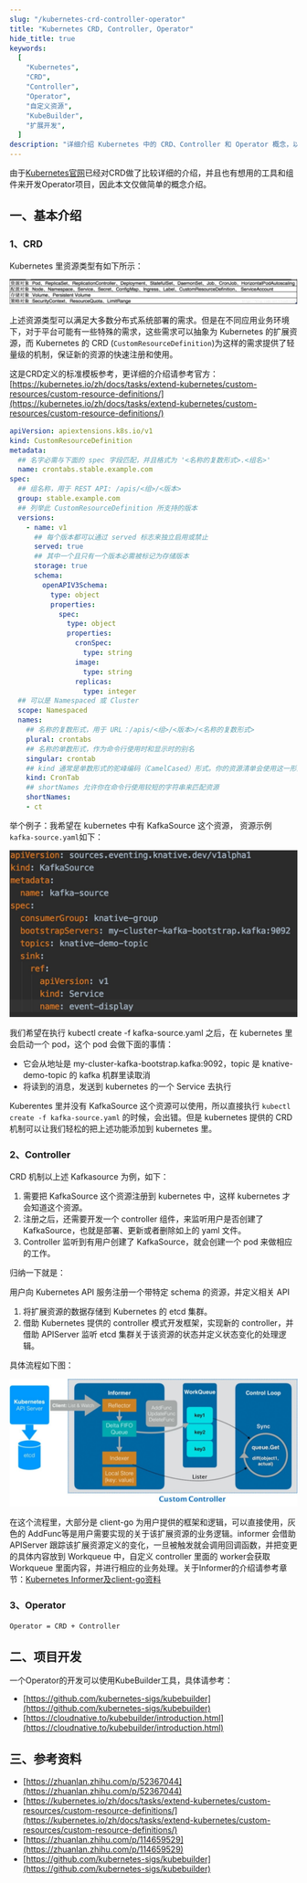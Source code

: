 ```yaml
---
slug: "/kubernetes-crd-controller-operator"
title: "Kubernetes CRD, Controller, Operator"
hide_title: true
keywords:
  [
    "Kubernetes",
    "CRD",
    "Controller",
    "Operator",
    "自定义资源",
    "KubeBuilder",
    "扩展开发",
  ]
description: "详细介绍 Kubernetes 中的 CRD、Controller 和 Operator 概念，以及如何使用 KubeBuilder 开发自定义资源控制器"
---
```


由于[Kubernetes官网](https://kubernetes.io/zh/docs/tasks/extend-kubernetes/custom-resources/custom-resource-definitions/)已经对CRD做了比较详细的介绍，并且也有想用的工具和组件来开发Operator项目，因此本文仅做简单的概念介绍。

## 一、基本介绍

### 1、CRD

Kubernetes 里资源类型有如下所示：

![](/attachments/v2-f101bda2e95f9943abccc5439b915934_1440w.jpg)

上述资源类型可以满足大多数分布式系统部署的需求。但是在不同应用业务环境下，对于平台可能有一些特殊的需求，这些需求可以抽象为 Kubernetes 的扩展资源，而 Kubernetes 的 CRD (`CustomResourceDefinition`)为这样的需求提供了轻量级的机制，保证新的资源的快速注册和使用。

这是CRD定义的标准模板参考，更详细的介绍请参考官方：[https://kubernetes.io/zh/docs/tasks/extend-kubernetes/custom-resources/custom-resource-definitions/](https://kubernetes.io/zh/docs/tasks/extend-kubernetes/custom-resources/custom-resource-definitions/)

```yaml
apiVersion: apiextensions.k8s.io/v1
kind: CustomResourceDefinition
metadata:
  ## 名字必需与下面的 spec 字段匹配，并且格式为 '<名称的复数形式>.<组名>'
  name: crontabs.stable.example.com
spec:
  ## 组名称，用于 REST API: /apis/<组>/<版本>
  group: stable.example.com
  ## 列举此 CustomResourceDefinition 所支持的版本
  versions:
    - name: v1
      ## 每个版本都可以通过 served 标志来独立启用或禁止
      served: true
      ## 其中一个且只有一个版本必需被标记为存储版本
      storage: true
      schema:
        openAPIV3Schema:
          type: object
          properties:
            spec:
              type: object
              properties:
                cronSpec:
                  type: string
                image:
                  type: string
                replicas:
                  type: integer
  ## 可以是 Namespaced 或 Cluster
  scope: Namespaced
  names:
    ## 名称的复数形式，用于 URL：/apis/<组>/<版本>/<名称的复数形式>
    plural: crontabs
    ## 名称的单数形式，作为命令行使用时和显示时的别名
    singular: crontab
    ## kind 通常是单数形式的驼峰编码（CamelCased）形式。你的资源清单会使用这一形式。
    kind: CronTab
    ## shortNames 允许你在命令行使用较短的字符串来匹配资源
    shortNames:
    - ct
```

举个例子：我希望在 kubernetes 中有 KafkaSource 这个资源， 资源示例 `kafka-source.yaml`如下：

![](/attachments/v2-2ab4149b2fd650f8f26d327fa1e42b9d_1440w.jpg)

我们希望在执行 kubectl create -f kafka-source.yaml 之后，在 kubernetes 里会启动一个 pod，这个 pod 会做下面的事情：

*   它会从地址是 my-cluster-kafka-bootstrap.kafka:9092，topic 是 knative- demo-topic 的 kafka 机群里读取消
*   将读到的消息，发送到 kubernetes 的一个 Service 去执行

Kuberentes 里并没有 KafkaSource 这个资源可以使用，所以直接执行 `kubectl create -f kafka-source.yaml` 的时候，会出错。但是 kubernetes 提供的 CRD 机制可以让我们轻松的把上述功能添加到 kubernetes 里。

### 2、Controller

CRD 机制以上述 Kafkasource 为例，如下：

1.  需要把 KafkaSource 这个资源注册到 kubernetes 中，这样 kubernetes 才会知道这个资源。
2.  注册之后，还需要开发一个 controller 组件，来监听用户是否创建了 KafkaSource，也就是部署、更新或者删除如上的 yaml 文件。
3.  Controller 监听到有用户创建了 KafkaSource，就会创建一个 pod 来做相应的工作。

归纳一下就是：

用户向 Kubernetes API 服务注册一个带特定 schema 的资源，并定义相关 API

1.  将扩展资源的数据存储到 Kubernetes 的 etcd 集群。
2.  借助 Kubernetes 提供的 controller 模式开发框架，实现新的 controller，并借助 APIServer 监听 etcd 集群关于该资源的状态并定义状态变化的处理逻辑。

具体流程如下图：

![](/attachments/v2-571462ff67a3dbdafd00881e398adfd7_1440w.jpg)

在这个流程里，大部分是 client-go 为用户提供的框架和逻辑，可以直接使用，灰色的 AddFunc等是用户需要实现的关于该扩展资源的业务逻辑。informer 会借助 APIServer 跟踪该扩展资源定义的变化，一旦被触发就会调用回调函数，并把变更的具体内容放到 Workqueue 中，自定义 controller 里面的 worker会获取Workqueue 里面内容，并进行相应的业务处理。关于Informer的介绍请参考章节：[Kubernetes Informer及client-go资料](https://iwiki.woa.com/pages/viewpage.action?pageId=709639220)

### 3、Operator

`Operator = CRD + Controller`

## 二、项目开发

一个Operator的开发可以使用KubeBuilder工具，具体请参考：

*   [https://github.com/kubernetes-sigs/kubebuilder](https://github.com/kubernetes-sigs/kubebuilder)
*   [https://cloudnative.to/kubebuilder/introduction.html](https://cloudnative.to/kubebuilder/introduction.html)

## 三、参考资料

*   [https://zhuanlan.zhihu.com/p/52367044](https://zhuanlan.zhihu.com/p/52367044)
*   [https://kubernetes.io/zh/docs/tasks/extend-kubernetes/custom-resources/custom-resource-definitions/](https://kubernetes.io/zh/docs/tasks/extend-kubernetes/custom-resources/custom-resource-definitions/)
*   [https://zhuanlan.zhihu.com/p/114659529](https://zhuanlan.zhihu.com/p/114659529)
*   [https://github.com/kubernetes-sigs/kubebuilder](https://github.com/kubernetes-sigs/kubebuilder)

  

  

  

  

  

  

  

  

  

  

  

